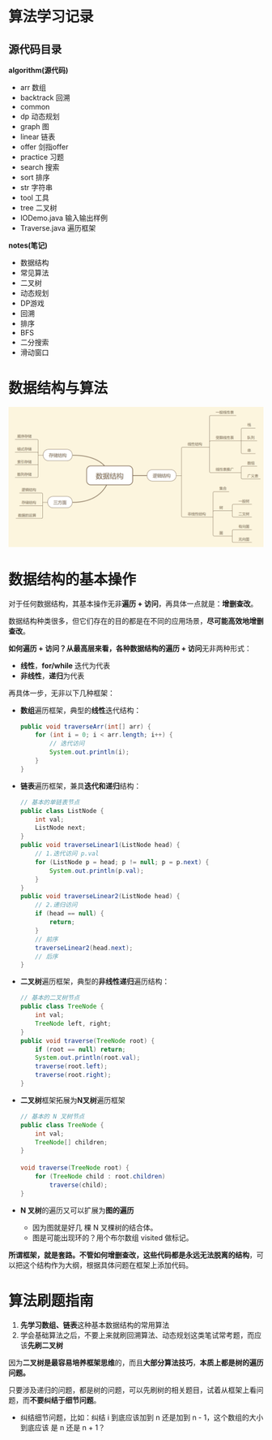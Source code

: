# 算法学习记录

## 源代码目录

**algorithm(源代码)**

- arr 数组
- backtrack 回溯
- common 
- dp 动态规划
- graph 图
- linear 链表
- offer 剑指offer
- practice 习题
- search 搜索
- sort 排序
- str 字符串
- tool 工具
- tree 二叉树
- IODemo.java 输入输出样例
- Traverse.java 遍历框架

**notes(笔记)**

- 数据结构
- 常见算法
- 二叉树
- 动态规划
- DP游戏
- 回溯
- 排序
- BFS
- 二分搜索
- 滑动窗口



# 数据结构与算法

![数据结构](assets/数据结构.png)

# 数据结构的基本操作

对于任何数据结构，其基本操作无非**遍历 + 访问**，再具体一点就是：**增删查改**。

数据结构种类很多，但它们存在的目的都是在不同的应用场景，**尽可能高效地增删查改**。

**如何遍历 + 访问？**从最高层来看，各种数据结构的**遍历 + 访问**无非两种形式：

- **线性**，**for/while** 迭代为代表
- **非线性**，**递归**为代表

再具体一步，无非以下几种框架：

- **数组**遍历框架，典型的**线性**迭代结构：

  ```java
  public void traverseArr(int[] arr) {
      for (int i = 0; i < arr.length; i++) {
          // 迭代访问
          System.out.println(i);
      }
  }
  ```

- **链表**遍历框架，兼具**迭代和递归**结构：

  ```java
  // 基本的单链表节点
  public class ListNode {
      int val;
      ListNode next;
  }
  public void traverseLinear1(ListNode head) {
      // 1.迭代访问 p.val
      for (ListNode p = head; p != null; p = p.next) {
          System.out.println(p.val);
      }
  }
  public void traverseLinear2(ListNode head) {
      // 2.递归访问
      if (head == null) {
          return;
      }
      // 前序
      traverseLinear2(head.next);
      // 后序
  }
  ```

- **二叉树**遍历框架，典型的**非线性递归**遍历结构：

  ```java
  // 基本的二叉树节点
  public class TreeNode {
      int val;
      TreeNode left, right;
  }
  public void traverse(TreeNode root) {
      if (root == null) return;
      System.out.println(root.val);
      traverse(root.left);
      traverse(root.right);
  }
  ```

- **二叉树**框架拓展为**N叉树**遍历框架

  ```java
  // 基本的 N 叉树节点
  public class TreeNode {
      int val;
      TreeNode[] children;
  }
  
  void traverse(TreeNode root) {
      for (TreeNode child : root.children)
          traverse(child);
  }
  ```

- **N 叉树**的遍历又可以扩展为**图的遍历**
  - 因为图就是好几 棵 N 叉棵树的结合体。
  - 图是可能出现环的？用个布尔数组 visited 做标记。



**所谓框架，就是套路。不管如何增删查改，这些代码都是永远无法脱离的结构**，可以把这个结构作为大纲，根据具体问题在框架上添加代码。



# 算法刷题指南

1. **先学习数组、链表**这种基本数据结构的常用算法
2. 学会基础算法之后，不要上来就刷回溯算法、动态规划这类笔试常考题，而应该**先刷二叉树**

因为**二叉树是最容易培养框架思维**的，而且**大部分算法技巧**，**本质上都是树的遍历问题。**

只要涉及递归的问题，都是树的问题，可以先刷树的相关题目，试着从框架上看问题，而**不要纠结于细节问题**。

- 纠结细节问题，比如：纠结 i 到底应该加到 n 还是加到 n - 1，这个数组的大小到底应该 是 n 还是 n + 1？
